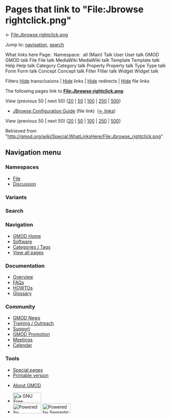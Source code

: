 <div id="mw-page-base" class="noprint">

</div>

<div id="mw-head-base" class="noprint">

</div>

<div id="content" class="mw-body" role="main">

<span id="top"></span>

<div id="mw-js-message" style="display:none;">

</div>



# <span dir="auto">Pages that link to "File:Jbrowse rightclick.png"</span>

<div id="bodyContent">

<div id="contentSub">

← [File:Jbrowse
rightclick.png](/wiki/File:Jbrowse_rightclick.png "File:Jbrowse rightclick.png")

</div>

<div id="jump-to-nav" class="mw-jump">

Jump to: [navigation](#mw-navigation), [search](#p-search)

</div>

<div id="mw-content-text">

What links here Page:  Namespace:  all (Main) Talk User User talk GMOD
GMOD talk File File talk MediaWiki MediaWiki talk Template Template talk
Help Help talk Category Category talk Property Property talk Type Type
talk Form Form talk Concept Concept talk Filter Filter talk Widget
Widget talk

Filters
[Hide](/mediawiki/index.php?title=Special:WhatLinksHere/File:Jbrowse_rightclick.png&hidetrans=1 "Special:WhatLinksHere/File:Jbrowse rightclick.png")
transclusions \|
[Hide](/mediawiki/index.php?title=Special:WhatLinksHere/File:Jbrowse_rightclick.png&hidelinks=1 "Special:WhatLinksHere/File:Jbrowse rightclick.png")
links \|
[Hide](/mediawiki/index.php?title=Special:WhatLinksHere/File:Jbrowse_rightclick.png&hideredirs=1 "Special:WhatLinksHere/File:Jbrowse rightclick.png")
redirects \|
[Hide](/mediawiki/index.php?title=Special:WhatLinksHere/File:Jbrowse_rightclick.png&hideimages=1 "Special:WhatLinksHere/File:Jbrowse rightclick.png")
file links

The following pages link to **[File:Jbrowse
rightclick.png](/wiki/File:Jbrowse_rightclick.png "File:Jbrowse rightclick.png")**:

View (previous 50 \| next 50)
([20](/mediawiki/index.php?title=Special:WhatLinksHere/File:Jbrowse_rightclick.png&limit=20 "Special:WhatLinksHere/File:Jbrowse rightclick.png")
\|
[50](/mediawiki/index.php?title=Special:WhatLinksHere/File:Jbrowse_rightclick.png&limit=50 "Special:WhatLinksHere/File:Jbrowse rightclick.png")
\|
[100](/mediawiki/index.php?title=Special:WhatLinksHere/File:Jbrowse_rightclick.png&limit=100 "Special:WhatLinksHere/File:Jbrowse rightclick.png")
\|
[250](/mediawiki/index.php?title=Special:WhatLinksHere/File:Jbrowse_rightclick.png&limit=250 "Special:WhatLinksHere/File:Jbrowse rightclick.png")
\|
[500](/mediawiki/index.php?title=Special:WhatLinksHere/File:Jbrowse_rightclick.png&limit=500 "Special:WhatLinksHere/File:Jbrowse rightclick.png"))

- [JBrowse Configuration
  Guide](/wiki/JBrowse_Configuration_Guide "JBrowse Configuration Guide")
  (file link) ‎ <span class="mw-whatlinkshere-tools">([←
  links](/mediawiki/index.php?title=Special:WhatLinksHere&target=JBrowse+Configuration+Guide "Special:WhatLinksHere"))</span>

View (previous 50 \| next 50)
([20](/mediawiki/index.php?title=Special:WhatLinksHere/File:Jbrowse_rightclick.png&limit=20 "Special:WhatLinksHere/File:Jbrowse rightclick.png")
\|
[50](/mediawiki/index.php?title=Special:WhatLinksHere/File:Jbrowse_rightclick.png&limit=50 "Special:WhatLinksHere/File:Jbrowse rightclick.png")
\|
[100](/mediawiki/index.php?title=Special:WhatLinksHere/File:Jbrowse_rightclick.png&limit=100 "Special:WhatLinksHere/File:Jbrowse rightclick.png")
\|
[250](/mediawiki/index.php?title=Special:WhatLinksHere/File:Jbrowse_rightclick.png&limit=250 "Special:WhatLinksHere/File:Jbrowse rightclick.png")
\|
[500](/mediawiki/index.php?title=Special:WhatLinksHere/File:Jbrowse_rightclick.png&limit=500 "Special:WhatLinksHere/File:Jbrowse rightclick.png"))

</div>

<div class="printfooter">

Retrieved from
"<http://gmod.org/wiki/Special:WhatLinksHere/File:Jbrowse_rightclick.png>"

</div>

<div id="catlinks" class="catlinks catlinks-allhidden">

</div>

<div class="visualClear">

</div>

</div>

</div>

<div id="mw-navigation">

## Navigation menu

<div id="mw-head">



<div id="left-navigation">

<div id="p-namespaces" class="vectorTabs" role="navigation"
aria-labelledby="p-namespaces-label">

### Namespaces

- <span id="ca-nstab-image"><a href="/wiki/File:Jbrowse_rightclick.png" accesskey="c"
  title="View the file page [c]">File</a></span>
- <span id="ca-talk"><a
  href="/mediawiki/index.php?title=File_talk:Jbrowse_rightclick.png&amp;action=edit&amp;redlink=1"
  accesskey="t"
  title="Discussion about the content page [t]">Discussion</a></span>

</div>

<div id="p-variants" class="vectorMenu emptyPortlet" role="navigation"
aria-labelledby="p-variants-label">

### 

### Variants[](#)

<div class="menu">

</div>

</div>

</div>

<div id="right-navigation">





</div>

<div id="p-search" role="search">

### Search

<div id="simpleSearch">

</div>

</div>

</div>

</div>

<div id="mw-panel">

<div id="p-logo" role="banner">

<a href="/wiki/Main_Page"
style="background-image: url(http://gmod.org/images/GMOD-cogs.png);"
title="Visit the main page"></a>

</div>

<div id="p-Navigation" class="portal" role="navigation"
aria-labelledby="p-Navigation-label">

### Navigation

<div class="body">

- <span id="n-GMOD-Home">[GMOD Home](/wiki/Main_Page)</span>
- <span id="n-Software">[Software](/wiki/GMOD_Components)</span>
- <span id="n-Categories-.2F-Tags">[Categories /
  Tags](/wiki/Categories)</span>
- <span id="n-View-all-pages">[View all
  pages](/wiki/Special:AllPages)</span>

</div>

</div>

<div id="p-Documentation" class="portal" role="navigation"
aria-labelledby="p-Documentation-label">

### Documentation

<div class="body">

- <span id="n-Overview">[Overview](/wiki/Overview)</span>
- <span id="n-FAQs">[FAQs](/wiki/Category:FAQ)</span>
- <span id="n-HOWTOs">[HOWTOs](/wiki/Category:HOWTO)</span>
- <span id="n-Glossary">[Glossary](/wiki/Glossary)</span>

</div>

</div>

<div id="p-Community" class="portal" role="navigation"
aria-labelledby="p-Community-label">

### Community

<div class="body">

- <span id="n-GMOD-News">[GMOD News](/wiki/GMOD_News)</span>
- <span id="n-Training-.2F-Outreach">[Training /
  Outreach](/wiki/Training_and_Outreach)</span>
- <span id="n-Support">[Support](/wiki/Support)</span>
- <span id="n-GMOD-Promotion">[GMOD
  Promotion](/wiki/GMOD_Promotion)</span>
- <span id="n-Meetings">[Meetings](/wiki/Meetings)</span>
- <span id="n-Calendar">[Calendar](/wiki/Calendar)</span>

</div>

</div>

<div id="p-tb" class="portal" role="navigation"
aria-labelledby="p-tb-label">

### Tools

<div class="body">

- <span id="t-specialpages"><a href="/wiki/Special:SpecialPages" accesskey="q"
  title="A list of all special pages [q]">Special pages</a></span>
- <span id="t-print"><a
  href="/mediawiki/index.php?title=Special:WhatLinksHere/File:Jbrowse_rightclick.png&amp;printable=yes"
  rel="alternate" accesskey="p"
  title="Printable version of this page [p]">Printable version</a></span>

</div>

</div>

</div>

</div>

<div id="footer" role="contentinfo">

- <span id="footer-places-about">[About
  GMOD](/wiki/GMOD:About "GMOD:About")</span>

<!-- -->

- <span id="footer-copyrightico">[<img src="http://www.gnu.org/graphics/gfdl-logo-small.png" width="88"
  height="31" alt="a GNU Free Documentation License" />](http://www.gnu.org/licenses/fdl-1.3.html)</span>
- <span id="footer-poweredbyico">[<img src="/mediawiki/skins/common/images/poweredby_mediawiki_88x31.png"
  width="88" height="31" alt="Powered by MediaWiki" />](//www.mediawiki.org/)
  [<img
  src="/mediawiki/extensions/SemanticMediaWiki/includes/../resources/images/smw_button.png"
  width="88" height="31" alt="Powered by Semantic MediaWiki" />](https://www.semantic-mediawiki.org/wiki/Semantic_MediaWiki)</span>

<div style="clear:both">

</div>

</div>
